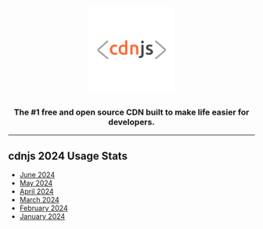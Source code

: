 <h1 align="center">
    <a href="https://cdnjs.com"><img src="https://raw.githubusercontent.com/cdnjs/brand/master/logo/standard/dark-512.png" width="175px" alt="< cdnjs >"></a>
</h1>
 
<h3 align="center">The #1 free and open source CDN built to make life easier for developers.</h3>

---

## cdnjs 2024 Usage Stats

* [June 2024](cdnjs_June_2024.md)
* [May 2024](cdnjs_May_2024.md)
* [April 2024](cdnjs_April_2024.md)
* [March 2024](cdnjs_March_2024.md)
* [February 2024](cdnjs_February_2024.md)
* [January 2024](cdnjs_January_2024.md)
